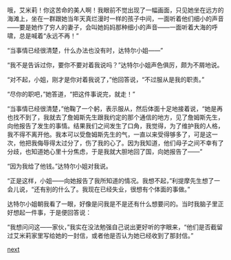 
哦，艾米莉！你这苦命的美人啊！我眼前不觉出现了一幅画面，只见她坐在远方的海滩上，坐在一群跟她当年天真烂漫时一样的孩子中间，一面听着他们细小的声音——要是她作了穷人的妻子，会叫她妈妈那种细小的声音——一面听着大海的呼啸，总是喊着“永远不再！”

“当事情已经很清楚，什么办法也没有时，达特尔小姐——”

“我不是告诉过你，要你不要对着我说吗？”达特尔小姐声色俱厉，颇为不屑地说。

“对不起，小姐，刚才是你对着我说了，”他回答说，“不过服从是我的职责。”

“尽你的职吧，”她答道，“把这件事说完，就走！”

“当事情已经很清楚，”他鞠了一个躬，表示服从，然后体面十足地接着说，“她是再也找不到了，我就去了詹姆斯先生跟我约定的那个通信的地方，见了詹姆斯先生，向他报告了发生的事情。结果我们之间发生了口角，我觉得，为了维护我的人格，我不得不离开他。我本可以受詹姆斯先生的气，一直以来受得够多了，可是这一次，他把我侮辱得太过分了，伤了我的心了。因为我知道，他们母子之间不幸有了分歧，也知道她心里十分焦虑，于是我就大胆地回了国，向她报告了——”

“因为我给了他钱。”达特尔小姐对我说。

“正是这样，小姐——向她报告了我所知道的情况。我想不起，”利提摩先生想了一会儿说，“还有别的什么了。我现在已经失业，很想有个体面的事做。”

达特尔小姐朝我看了一眼，好像是问我是不是还有什么想要问的。当时我脑子里正好想起一件事，于是便回答说：

“我想问问这——家伙，”我实在没法勉强自己说出更好听的字眼来，“他们是否截留过艾米莉家里写给她的一封信，或者他是否认为她已经收到了那封信。”

[next](page594.md)